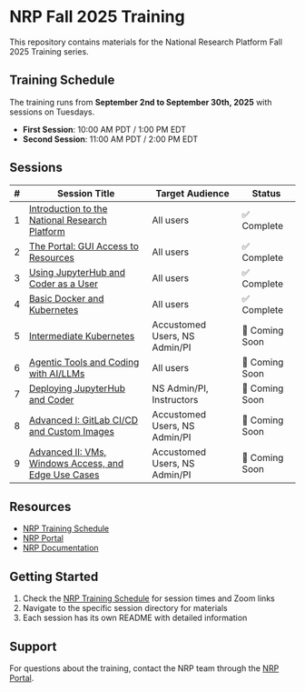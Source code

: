 # NRP Fall 2025 Training

This repository contains materials for the National Research Platform Fall 2025 Training series.

## Training Schedule

The training runs from **September 2nd to September 30th, 2025** with sessions on Tuesdays.

- **First Session**: 10:00 AM PDT / 1:00 PM EDT
- **Second Session**: 11:00 AM PDT / 2:00 PM EDT

## Sessions

| # | Session Title | Target Audience | Status |
|---|---------------|-----------------|--------|
| 1 | [Introduction to the National Research Platform](1-%20Introduction%20to%20the%20National%20Research%20Platform/) | All users | ✅ Complete |
| 2 | [The Portal: GUI Access to Resources](2-%20The%20Portal/) | All users | ✅ Complete |
| 3 | [Using JupyterHub and Coder as a User](3-%20Using%20JupyterHub%20and%20Coder/) | All users | ✅ Complete |
| 4 | [Basic Docker and Kubernetes](4-%20Basic%20Docker%20and%20Kubernetes/) | All users | ✅ Complete |
| 5 | [Intermediate Kubernetes](5-%20Intermediate%20Kubernetes/) | Accustomed Users, NS Admin/PI | 🚧 Coming Soon |
| 6 | [Agentic Tools and Coding with AI/LLMs](6-%20Agents%20and%20LLMs/) | All users | 🚧 Coming Soon |
| 7 | [Deploying JupyterHub and Coder](7-%20Deploying%20JupyterHub%20and%20Coder/) | NS Admin/PI, Instructors | 🚧 Coming Soon |
| 8 | [Advanced I: GitLab CI/CD and Custom Images](8-%20Advanced%20I/) | Accustomed Users, NS Admin/PI | 🚧 Coming Soon |
| 9 | [Advanced II: VMs, Windows Access, and Edge Use Cases](9-%20Advanced%20II/) | Accustomed Users, NS Admin/PI | 🚧 Coming Soon |

## Resources

- [NRP Training Schedule](https://nrp.ai/training/)
- [NRP Portal](https://portal.nrp.ai/)
- [NRP Documentation](https://docs.nrp.ai/)

## Getting Started

1. Check the [NRP Training Schedule](https://nrp.ai/training/) for session times and Zoom links
2. Navigate to the specific session directory for materials
3. Each session has its own README with detailed information

## Support

For questions about the training, contact the NRP team through the [NRP Portal](https://portal.nrp.ai/).